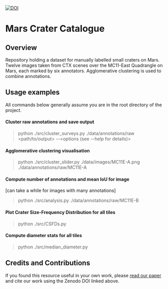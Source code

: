 [![DOI](https://zenodo.org/badge/185412766.svg)](https://zenodo.org/badge/latestdoi/185412766)

# Mars Crater Catalogue

## Overview

Repository holding a dataset for manually labelled small craters on Mars. Twelve images taken from CTX scenes over the MC11-East Quadrangle on Mars, each marked by six annotators. Agglomerative clustering is used to combine annotations.

## Usage examples

All commands below generally assume you are in the root directory of the project.

#### Cluster raw annotations and save output

> python ./src/cluster_surveys.py ./data/annotations/raw \<path/to/output\>  --\<options (see --help for details)\>


#### Agglomerative clustering visualisation

> python  ./src/cluster_slider.py  ./data/images/MC11E-A.png  ./data/annotations/raw/MC11E-A

#### Compute number of annotations and mean IoU for image
[can take a while for images with many annotations]

> python ./src/analysis.py ./data/annotations/raw/MC11E-B

#### Plot Crater Size-Frequency Distribution for all tiles

> python ./src/CSFDs.py

#### Compute diameter stats for all tiles

> python ./src/median_diameter.py

## Credits and Contributions

If you found this resource useful in your own work, please [read our paper](https://www.mdpi.com/2306-5729/5/3/70) and cite our work using the Zenodo DOI linked above.
